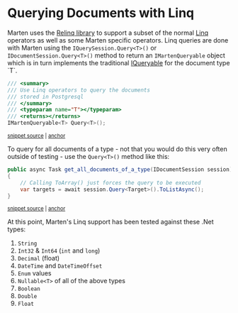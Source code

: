 # Querying Documents with Linq

Marten uses the [Relinq library](https://github.com/re-motion/Relinq) to support a subset of the normal [Linq](https://docs.microsoft.com/en-us/dotnet/csharp/programming-guide/concepts/linq/) operators as well as some Marten specific
operators. Linq queries are done with
Marten using the `IQuerySession.Query<T>()` or `IDocumentSession.Query<T>()` method to return an `IMartenQueryable` object which is in turn
implements the traditional [IQueryable](https://msdn.microsoft.com/en-us/library/system.linq.iqueryable(v=vs.100).aspx) for the document type `T`.

<!-- snippet: sample_querying_with_linq -->
<a id='snippet-sample_querying_with_linq'></a>
```cs
/// <summary>
/// Use Linq operators to query the documents
/// stored in Postgresql
/// </summary>
/// <typeparam name="T"></typeparam>
/// <returns></returns>
IMartenQueryable<T> Query<T>();
```
<sup><a href='https://github.com/JasperFx/marten/blob/master/src/Marten/IQuerySession.cs#L85-L94' title='Snippet source file'>snippet source</a> | <a href='#snippet-sample_querying_with_linq' title='Start of snippet'>anchor</a></sup>
<!-- endSnippet -->

To query for all documents of a type - not that you would do this very often outside of testing - use the `Query<T>()` method like this:

<!-- snippet: sample_query_for_all -->
<a id='snippet-sample_query_for_all'></a>
```cs
public async Task get_all_documents_of_a_type(IDocumentSession session)
{
    // Calling ToArray() just forces the query to be executed
    var targets = await session.Query<Target>().ToListAsync();
}
```
<sup><a href='https://github.com/JasperFx/marten/blob/master/src/Marten.Testing/Examples/LinqExamples.cs#L11-L18' title='Snippet source file'>snippet source</a> | <a href='#snippet-sample_query_for_all' title='Start of snippet'>anchor</a></sup>
<!-- endSnippet -->

At this point, Marten's Linq support has been tested against these .Net types:

1. `String`
1. `Int32` & `Int64` (`int` and `long`)
1. `Decimal` (float)
1. `DateTime` and `DateTimeOffset`
1. `Enum` values
1. `Nullable<T>` of all of the above types
1. `Boolean`
1. `Double`
1. `Float`

